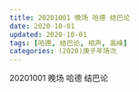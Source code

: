 ```yaml
---
title: 20201001 晚场 哈德 结巴论 
date: 2020-10-01
updated: 2020-10-01
tags: [哈德, 结巴论, 相声, 高峰]
categories: (2020)庚子年场次
---
```

20201001 晚场 哈德 结巴论 
